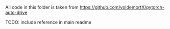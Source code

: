 All code in this folder is taken from https://github.com/voldemortX/pytorch-auto-drive

TODO: include reference in main readme